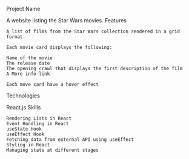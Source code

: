
Project Name

A website listing the Star Wars movies.
Features

    A list of films from the Star Wars collection rendered in a grid format.

    Each movie card displays the following:

    Name of the movie
    The release date
    The opening crawl that displays the first description of the film
    A More info link

    Each move card have a hover effect

Technologies

React.js
Skills

    Rendering Lists in React
    Event Handling in React
    useState Hook
    useEffect Hook
    Fetching data from external API using useEffect
    Styling in React
    Managing state at different stages
